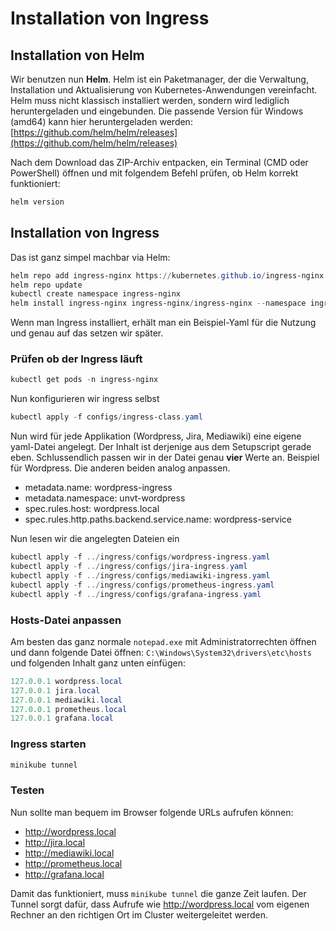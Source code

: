 # Installation von Ingress

## Installation von Helm

Wir benutzen nun **Helm**. Helm ist ein Paketmanager, der die Verwaltung, Installation und Aktualisierung von Kubernetes-Anwendungen vereinfacht. Helm muss nicht klassisch installiert werden, sondern wird lediglich heruntergeladen und eingebunden. Die passende Version für Windows (amd64) kann hier heruntergeladen werden:  [https://github.com/helm/helm/releases](https://github.com/helm/helm/releases)

Nach dem Download das ZIP-Archiv entpacken, ein Terminal (CMD oder PowerShell) öffnen und mit folgendem Befehl prüfen, ob Helm korrekt funktioniert:

```powershell
helm version
```

## Installation von Ingress

Das ist ganz simpel machbar via Helm:
```powershell
helm repo add ingress-nginx https://kubernetes.github.io/ingress-nginx
helm repo update
kubectl create namespace ingress-nginx
helm install ingress-nginx ingress-nginx/ingress-nginx --namespace ingress-nginx
```
Wenn man Ingress installiert, erhält man ein Beispiel-Yaml für die Nutzung und genau auf das setzen wir später.

### Prüfen ob der Ingress läuft
```powershell
kubectl get pods -n ingress-nginx
```

Nun konfigurieren wir ingress selbst
```powershell
kubectl apply -f configs/ingress-class.yaml
```

Nun wird für jede Applikation (Wordpress, Jira, Mediawiki) eine eigene yaml-Datei angelegt. Der Inhalt ist derjenige aus dem Setupscript gerade eben. Schlussendlich passen wir in der Datei genau **vier** Werte an. Beispiel für Wordpress. Die anderen beiden analog anpassen.
- metadata.name: wordpress-ingress
- metadata.namespace: unvt-wordpress
- spec.rules.host: wordpress.local
- spec.rules.http.paths.backend.service.name: wordpress-service

Nun lesen wir die angelegten Dateien ein
```powershell
kubectl apply -f ../ingress/configs/wordpress-ingress.yaml
kubectl apply -f ../ingress/configs/jira-ingress.yaml
kubectl apply -f ../ingress/configs/mediawiki-ingress.yaml
kubectl apply -f ../ingress/configs/prometheus-ingress.yaml
kubectl apply -f ../ingress/configs/grafana-ingress.yaml
```

### Hosts-Datei anpassen

Am besten das ganz normale `notepad.exe` mit Administratorrechten öffnen und dann folgende Datei öffnen:
`C:\Windows\System32\drivers\etc\hosts` und folgenden Inhalt ganz unten einfügen:
```powershell
127.0.0.1 wordpress.local
127.0.0.1 jira.local
127.0.0.1 mediawiki.local
127.0.0.1 prometheus.local
127.0.0.1 grafana.local
```

### Ingress starten
```powershell
minikube tunnel
```

### Testen
Nun sollte man bequem im Browser folgende URLs aufrufen können:
- http://wordpress.local
- http://jira.local
- http://mediawiki.local
- http://prometheus.local
- http://grafana.local

Damit das funktioniert, muss `minikube tunnel` die ganze Zeit laufen. Der Tunnel sorgt dafür, dass Aufrufe wie http://wordpress.local vom eigenen Rechner an den richtigen Ort im Cluster weitergeleitet werden.
